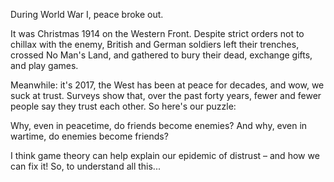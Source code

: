 

During World War I, peace broke out.

It was Christmas 1914 on the Western Front.
Despite strict orders not to chillax with the enemy, British
and German soldiers left their trenches, crossed No Man's Land,
and gathered to bury their dead, exchange gifts, and play games.

Meanwhile: it's 2017, the West has been at peace for decades, and
wow, we suck at trust. Surveys show that, over the past forty years, fewer and fewer people say they trust each other. So here's our puzzle:

Why, even in peacetime, do friends become enemies?
And why, even in wartime, do enemies become friends?

I think game theory can help explain our epidemic of distrust –
and how we can fix it! So, to understand all this...